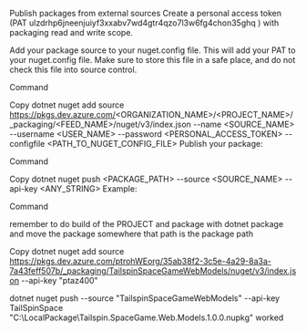 Publish packages from external sources
Create a personal access token (PAT ulzdrhp6jneenjuiyf3xxabv7wd4gtr4qzo7l3w6fg4chon35ghq ) with packaging read and write scope.

Add your package source to your nuget.config file. This will add your PAT to your nuget.config file. Make sure to store this file in a safe place, and do not check this file into source control.

Command

Copy
dotnet nuget add source https://pkgs.dev.azure.com/<ORGANIZATION_NAME>/<PROJECT_NAME>/_packaging/<FEED_NAME>/nuget/v3/index.json --name <SOURCE_NAME> --username <USER_NAME> --password <PERSONAL_ACCESS_TOKEN> --configfile <PATH_TO_NUGET_CONFIG_FILE>
Publish your package:

Command

Copy
dotnet nuget push <PACKAGE_PATH> --source <SOURCE_NAME> --api-key <ANY_STRING>
Example:

Command

remember to do build of the PROJECT
and package with dotnet package
and move the package somewhere that path is the package path

Copy
dotnet nuget add source https://pkgs.dev.azure.com/ptrohWEorg/35ab38f2-3c5e-4a29-8a3a-7a43feff507b/_packaging/TailspinSpaceGameWebModels/nuget/v3/index.json --api-key "ptaz400"

dotnet nuget push --source "TailspinSpaceGameWebModels" --api-key TailSpinSpace "C:\LocalPackage\Tailspin.SpaceGame.Web.Models.1.0.0.nupkg" worked